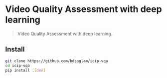 # Video Quality Assessment with deep learning
> Video Quality Assessment with deep learning.


## Install

```sh
git clone https://github.com/bdsaglam/icip-vqa
cd icip-vqa
pip install .[dev]
```
